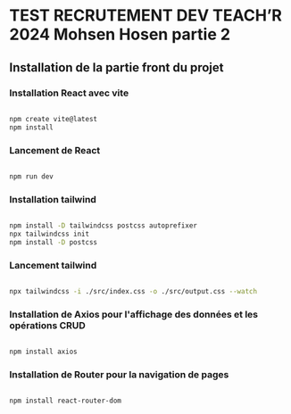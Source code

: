 # TEST RECRUTEMENT DEV TEACH’R 2024 Mohsen Hosen partie 2

## Installation de la partie front du projet


### Installation React avec vite

```bash

npm create vite@latest
npm install

```

### Lancement de React 


```bash

npm run dev

```

### Installation tailwind

```bash

npm install -D tailwindcss postcss autoprefixer
npx tailwindcss init
npm install -D postcss


```

### Lancement tailwind 

```bash

npx tailwindcss -i ./src/index.css -o ./src/output.css --watch 

```


### Installation de Axios pour l'affichage des données et les opérations CRUD 

```bash

npm install axios 

```

### Installation de Router pour la navigation de pages

```bash

npm install react-router-dom

```



    